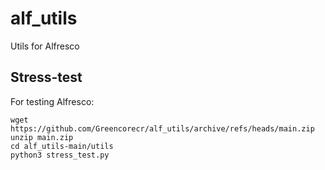 # alf_utils

Utils for Alfresco

## Stress-test

For testing Alfresco:

```
wget https://github.com/Greencorecr/alf_utils/archive/refs/heads/main.zip
unzip main.zip
cd alf_utils-main/utils
python3 stress_test.py 
```
